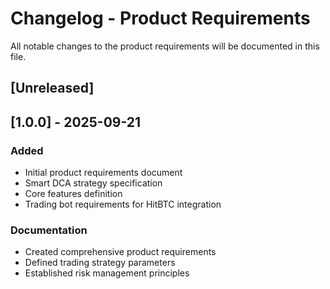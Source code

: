 # Changelog - Product Requirements

All notable changes to the product requirements will be documented in this file.

## [Unreleased]

## [1.0.0] - 2025-09-21

### Added
- Initial product requirements document
- Smart DCA strategy specification
- Core features definition
- Trading bot requirements for HitBTC integration

### Documentation
- Created comprehensive product requirements
- Defined trading strategy parameters
- Established risk management principles